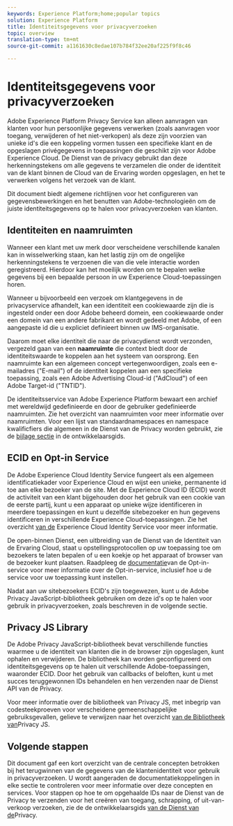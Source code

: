 ```yaml
---
keywords: Experience Platform;home;popular topics
solution: Experience Platform
title: Identiteitsgegevens voor privacyverzoeken
topic: overview
translation-type: tm+mt
source-git-commit: a1161630c8edae107b784f32ee20af225f9f8c46

---
```



# Identiteitsgegevens voor privacyverzoeken

Adobe Experience Platform Privacy Service kan alleen aanvragen van klanten voor hun persoonlijke gegevens verwerken (zoals aanvragen voor toegang, verwijderen of het niet-verkopen) als deze zijn voorzien van unieke id&#39;s die een koppeling vormen tussen een specifieke klant en de opgeslagen privégegevens in toepassingen die geschikt zijn voor Adobe Experience Cloud. De Dienst van de privacy gebruikt dan deze herkenningstekens om alle gegevens te verzamelen die onder de identiteit van de klant binnen de Cloud van de Ervaring worden opgeslagen, en het te verwerken volgens het verzoek van de klant.

Dit document biedt algemene richtlijnen voor het configureren van gegevensbewerkingen en het benutten van Adobe-technologieën om de juiste identiteitsgegevens op te halen voor privacyverzoeken van klanten.

## Identiteiten en naamruimten

Wanneer een klant met uw merk door verscheidene verschillende kanalen kan in wisselwerking staan, kan het lastig zijn om de ongelijke herkenningstekens te verzoenen die van die vele interactie worden geregistreerd. Hierdoor kan het moeilijk worden om te bepalen welke gegevens bij een bepaalde persoon in uw Experience Cloud-toepassingen horen.

Wanneer u bijvoorbeeld een verzoek om klantgegevens in de privacyservice afhandelt, kan een identiteit een cookiewaarde zijn die is ingesteld onder een door Adobe beheerd domein, een cookiewaarde onder een domein van een andere fabrikant en wordt gedeeld met Adobe, of een aangepaste id die u expliciet definieert binnen uw IMS-organisatie.

Daarom moet elke identiteit die naar de privacydienst wordt verzonden, vergezeld gaan van een **naamruimte** die context biedt door de identiteitswaarde te koppelen aan het systeem van oorsprong. Een naamruimte kan een algemeen concept vertegenwoordigen, zoals een e-mailadres (&quot;E-mail&quot;) of de identiteit koppelen aan een specifieke toepassing, zoals een Adobe Advertising Cloud-id (&quot;AdCloud&quot;) of een Adobe Target-id (&quot;TNTID&quot;).

De identiteitsservice van Adobe Experience Platform bewaart een archief met wereldwijd gedefinieerde en door de gebruiker gedefinieerde naamruimten. Zie het overzicht [](../identity-service/namespaces.md)van naamruimten voor meer informatie over naamruimten. Voor een lijst van standaardnamespaces en namespace kwalificfiers die algemeen in de Dienst van de Privacy worden gebruikt, zie de [bijlage sectie](api/appendix.md) in de ontwikkelaarsgids.

## ECID en Opt-in Service

De Adobe Experience Cloud Identity Service fungeert als een algemeen identificatiekader voor Experience Cloud en wijst een unieke, permanente id toe aan elke bezoeker van de site. Met de Experience Cloud ID (ECID) wordt de activiteit van een klant bijgehouden door het gebruik van een cookie van de eerste partij, kunt u een apparaat op unieke wijze identificeren in meerdere toepassingen en kunt u dezelfde sitebezoeker en hun gegevens identificeren in verschillende Experience Cloud-toepassingen. Zie het overzicht [van de](https://docs.adobe.com/content/help/en/id-service/using/intro/overview.html) Experience Cloud Identity Service voor meer informatie.

De open-binnen Dienst, een uitbreiding van de Dienst van de Identiteit van de Ervaring Cloud, staat u opstellingsprotocollen op uw toepassing toe om bezoekers te laten bepalen of u een koekje op het apparaat of browser van de bezoeker kunt plaatsen. Raadpleeg de [documentatie](https://docs.adobe.com/content/help/en/id-service/using/implementation/opt-in-service/optin-overview.html)van de Opt-in-service voor meer informatie over de Opt-in-service, inclusief hoe u de service voor uw toepassing kunt instellen.

Nadat aan uw sitebezoekers ECID&#39;s zijn toegewezen, kunt u de Adobe Privacy JavaScript-bibliotheek gebruiken om deze id&#39;s op te halen voor gebruik in privacyverzoeken, zoals beschreven in de volgende sectie.

## Privacy JS Library

De Adobe Privacy JavaScript-bibliotheek bevat verschillende functies waarmee u de identiteit van klanten die in de browser zijn opgeslagen, kunt ophalen en verwijderen. De bibliotheek kan worden geconfigureerd om identiteitsgegevens op te halen uit verschillende Adobe-toepassingen, waaronder ECID. Door het gebruik van callbacks of beloften, kunt u met succes teruggewonnen IDs behandelen en hen verzenden naar de Dienst API van de Privacy.

Voor meer informatie over de bibliotheek van Privacy JS, met inbegrip van codesteekproeven voor verscheidene gemeenschappelijke gebruiksgevallen, gelieve te verwijzen naar het overzicht [van de Bibliotheek van](js-library.md)Privacy JS.

## Volgende stappen

Dit document gaf een kort overzicht van de centrale concepten betrokken bij het terugwinnen van de gegevens van de klantenidentiteit voor gebruik in privacyverzoeken. U wordt aangeraden de documentatiekoppelingen in elke sectie te controleren voor meer informatie over deze concepten en services. Voor stappen op hoe te om opgehaalde IDs naar de Dienst van de Privacy te verzenden voor het creëren van toegang, schrapping, of uit-van-verkoop verzoeken, zie de de ontwikkelaarsgids [van de Dienst van de](api/getting-started.md)Privacy.